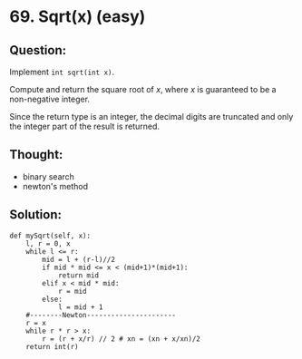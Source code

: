 # 69. Sqrt\(x\) \(easy\)

## Question:

Implement `int sqrt(int x)`.

Compute and return the square root of _x_, where _x_ is guaranteed to be a non-negative integer.

Since the return type is an integer, the decimal digits are truncated and only the integer part of the result is returned.

## Thought:

* binary search
* newton's method

## Solution:

```text
def mySqrt(self, x):
    l, r = 0, x
    while l <= r:
        mid = l + (r-l)//2
        if mid * mid <= x < (mid+1)*(mid+1):
            return mid
        elif x < mid * mid:
            r = mid
        else:
            l = mid + 1
    #--------Newton----------------------
    r = x
    while r * r > x:
        r = (r + x/r) // 2 # xn = (xn + x/xn)/2
    return int(r)
    
```

